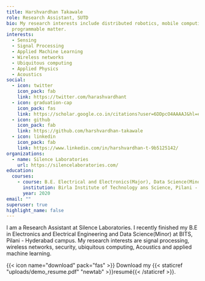 ```yaml
---
title: Harshvardhan Takawale
role: Research Assistant, SUTD
bio: My research interests include distributed robotics, mobile computing and
  programmable matter.
interests:
  - Sensing
  - Signal Processing
  - Applied Machine Learning
  - Wireless networks
  - Ubiquitous computing
  - Applied Physics
  - Acoustics
social:
  - icon: twitter
    icon_pack: fab
    link: https://twitter.com/harashvardhant
  - icon: graduation-cap
    icon_pack: fas
    link: https://scholar.google.co.in/citations?user=6DDpcO4AAAAJ&hl=en
  - icon: github
    icon_pack: fab
    link: https://github.com/harshvardhan-takawale
  - icon: linkedin
    icon_pack: fab
    link: https://www.linkedin.com/in/harshvardhan-t-9b5125142/
organizations:
  - name: Silence Laboratories
    url: https://silencelaboratories.com/
education:
  courses:
    - course: B.E. Electrical and Electronics(Major), Data Science(Minor)
      institution: Birla Institute of Technology ans Science, Pilani - Hyderabad Campus
      year: 2020
email: ""
superuser: true
highlight_name: false
---
```

I am a Research Assistant at Silence Laboratories. I recently finished my B.E in Electronics and Electrical Engineering and Data Science(Minor) at BITS, Pilani - Hyderabad campus. My research interests are signal processing, wireless networks, security, ubiquitous computing, Acoustics and applied machine learning.

{{< icon name="download" pack="fas" >}} Download my {{< staticref "uploads/demo_resume.pdf" "newtab" >}}resumé{{< /staticref >}}.